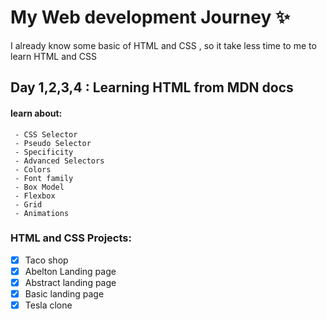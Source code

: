 # My Web development Journey ✨
I already know some basic of HTML and CSS , so it take less time to me to learn 
HTML and CSS

## Day 1,2,3,4 : Learning HTML from MDN docs
 #### learn about:
     - CSS Selector
     - Pseudo Selector
     - Specificity
     - Advanced Selectors
     - Colors
     - Font family
     - Box Model
     - Flexbox
     - Grid
     - Animations


### HTML and CSS Projects:
- [x] Taco shop
- [X] Abelton Landing page
- [x] Abstract landing page
- [x] Basic landing page
- [x] Tesla clone 
